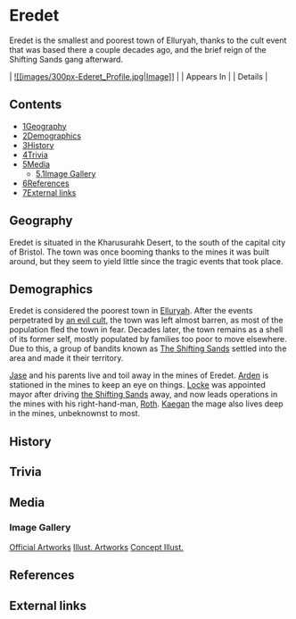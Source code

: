 # Eredet

Eredet is the smallest and poorest town of Elluryah, thanks to the cult event that was based there a couple decades ago, and the brief reign of the Shifting Sands gang afterward.

| [![[images/300px-Ederet_Profile.jpg|Image]]](/wiki/File:Ederet_Profile.jpg) |
| Appears In |
| Details |

## Contents

- [1Geography](#Geography)
- [2Demographics](#Demographics)
- [3History](#History)
- [4Trivia](#Trivia)
- [5Media](#Media)
  - [5.1Image Gallery](#Image_Gallery)
- [6References](#References)
- [7External links](#External_links)

## Geography

Eredet is situated in the Kharusurahk Desert, to the south of the capital city of Bristol. The town was once booming thanks to the mines it was built around, but they seem to yield little since the tragic events that took place.

## Demographics

Eredet is considered the poorest town in [Elluryah](/wiki/Elluryah "Elluryah"). After the events perpetrated by [an evil cult](/wiki/The_Novis "The Novis"), the town was left almost barren, as most of the population fled the town in fear. Decades later, the town remains as a shell of its former self, mostly populated by families too poor to move elsewhere. Due to this, a group of bandits known as [The Shifting Sands](/wiki/The_Shifting_Sands "The Shifting Sands") settled into the area and made it their territory.

[Jase](/wiki/Jase?action=edit&redlink=1 "Jase (page does not exist)") and his parents live and toil away in the mines of Eredet. [Arden](/wiki/Arden?action=edit&redlink=1 "Arden (page does not exist)") is stationed in the mines to keep an eye on things. [Locke](/wiki/Locke "Locke") was appointed mayor after driving [the Shifting Sands](/wiki/The_Shifting_Sands "The Shifting Sands") away, and now leads operations in the mines with his right-hand-man, [Roth](/wiki/Roth?action=edit&redlink=1 "Roth (page does not exist)"). [Kaegan](/wiki/Kaegan?action=edit&redlink=1 "Kaegan (page does not exist)") the mage also lives deep in the mines, unbeknownst to most.

## History

## Trivia

## Media

### Image Gallery

[Official Artworks](#tabber-tabpanel-Official_Artworks-0) [Illust. Artworks](#tabber-tabpanel-Illust._Artworks-0) [Concept Illust.](#tabber-tabpanel-Concept_Illust.-0)

## References

## External links